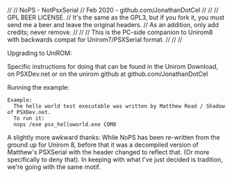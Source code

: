 //
// NoPS - NotPsxSerial
// Feb 2020 - github.com/JonathanDotCel
//
// 
// GPL BEER LICENSE.
// It's the same as the GPL3, but if you fork it, you must send me a beer and leave the original headers.
// As an addition, only add credits; never remove.
//
// 
// This is the PC-side companion to Unirom8 with backwards compat for Unirom7/PSXSerial format.
// 
//
//


Upgrading to UniROM:
    
   Specific instructions for doing that can be found in the Unirom Download,
   on PSXDev.net or on the unirom github at github.com/JonathanDotCel

Running the example:  

    Example:
      The hello world test executable was written by Matthew Read / Shadow of PSXDev.net.
      To run it:
      nops /exe psx_helloworld.exe COM8

A slightly more awkward thanks:
      While NoPS has been re-written from the ground up for Unirom 8, before that it was
      a decompiled version of Matthew's PSXSerial with the header changed to reflect that.
      (Or more specifically to deny that). In keeping with what I've just decided is tradition,
      we're going with the same motif.

     
 